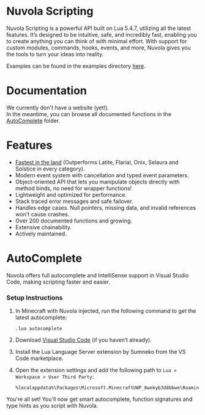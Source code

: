 # Nuvola Scripting

Nuvola Scripting is a powerful API built on Lua 5.4.7, utilizing all the latest features.
It’s designed to be intuitive, safe, and incredibly fast, enabling you to create anything you can think of with minimal effort.
With support for custom modules, commands, hooks, events, and more, Nuvola gives you the tools to turn your ideas into reality.

Examples can be found in the examples directory [here](Examples/Modules/).

# Documentation

We currently don't have a website (yet!).  
In the meantime, you can browse all documented functions in the [AutoComplete](AutoComplete/) folder.

# Features
- [Fastest in the land](BENCHMARK.md) (Outperforms Latite, Flarial, Onix, Selaura and Solstice in every category).
- Modern event system with cancellation and typed event parameters.
- Object-oriented API that lets you manipulate objects directly with method binds, no need for wrapper functions!
- Lightweight and optimized for performance.
- Stack traced error messages and safe failover.
- Handles edge cases. Null pointers, missing data, and invalid references won't cause crashes.
- Over 200 documented functions and growing.
- Extensive chainability.
- Actively maintained.

# AutoComplete

Nuvola offers full autocomplete and IntelliSense support in Visual Studio Code, making scripting faster and easier.

### Setup Instructions

1. In Minecraft with Nuvola injected, run the following command to get the latest autocomplete:  
   ```
   .lua autocomplete
   ```

2. Download [Visual Studio Code](https://code.visualstudio.com/) (if you haven’t already).

3. Install the Lua Language Server extension by Sumneko from the VS Code marketplace.

4. Open the extension settings and add the following path to `Lua > Workspace > User Third Party`:
   ```
   %localappdata%\Packages\Microsoft.MinecraftUWP_8wekyb3d8bbwe\RoamingState\Nuvola\Scripts\AutoComplete
   ```

You're all set! You'll now get smart autocomplete, function signatures and type hints as you script with Nuvola.